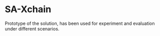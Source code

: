 # SA-Xchain
Prototype of the solution, has been used for experiment and evaluation under different scenarios.
